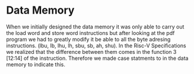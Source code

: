# Data Memory 

When we initially designed the data memory it was only able to carry out the load word and store word instructions but after looking at the pdf program we had to greatly modify it be able to all the byte adresing instructions. (lbu, lb, lhu, lh, sbu, sb, ah, shu). In the Risc-V Specifications we realized that the difference between them comes in the function 3 [12:14] of the instruction. Therefore we made case statments to in the data memory to indicate this.